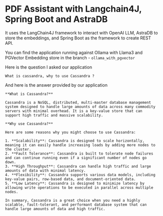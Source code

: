 # PDF Assistant with Langchain4J, Spring Boot and AstraDB

It uses the LangChain4J framework to interact with OpenAI LLM, AstraDB to store the embeddings, and Spring Boot as the framework to create REST API.

You can find the application running against Ollama with Llama3 and PGVector Embedding store in the branch - `ollama_with_pgvector`

Here is the question I asked our application
```text
What is cassandra, why to use Cassandra ?
```

And here is the answer provided by our application
```text
**What is Cassandra?**

Cassandra is a NoSQL, distributed, multi-master database management system designed to handle large amounts of data across many commodity servers with minimal overhead. It is a key-value store that can support high traffic and massive scalability.

**Why use Cassandra?**

Here are some reasons why you might choose to use Cassandra:

1. **Scalability**: Cassandra is designed to scale horizontally, meaning it can easily handle increasing loads by adding more nodes to the cluster.
2. **Fault Tolerance**: Cassandra is built to tolerate node failures and can continue running even if a significant number of nodes go down.
3. **High Throughput**: Cassandra can handle high traffic and large amounts of data with minimal latency.
4. **Flexibility**: Cassandra supports various data models, including key-value pairs, row-based data, and document-oriented data.
5. **Low Latency**: Cassandra is designed to minimize latency by allowing write operations to be executed in parallel across multiple nodes.

In summary, Cassandra is a great choice when you need a highly scalable, fault-tolerant, and performant database system that can handle large amounts of data and high traffic.
```
